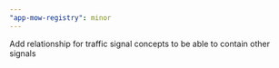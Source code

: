 ```yaml
---
"app-mow-registry": minor
---
```


Add relationship for traffic signal concepts to be able to contain other signals
